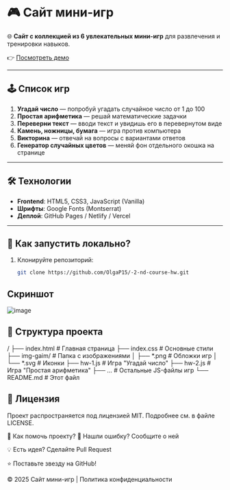 # 🎮 Сайт мини-игр

🌐 **Сайт с коллекцией из 6 увлекательных мини-игр** для развлечения и тренировки навыков. 

👉 [Посмотреть демо](https://olgap15.github.io/-2-nd-course-hw/)

---

## 🕹️ Список игр

1. **Угадай число** — попробуй угадать случайное число от 1 до 100
2. **Простая арифметика** — решай математические задачки
3. **Переверни текст** — вводи текст и увидишь его в перевернутом виде
4. **Камень, ножницы, бумага** — игра против компьютера
5. **Викторина** — отвечай на вопросы с вариантами ответов
6. **Генератор случайных цветов** — меняй фон отдельного окошка на странице

---

## 🛠 Технологии

- **Frontend**: HTML5, CSS3, JavaScript (Vanilla)
- **Шрифты**: Google Fonts (Montserrat)
- **Деплой**: GitHub Pages / Netlify / Vercel

---

## 🚀 Как запустить локально?

1. Клонируйте репозиторий:
   ```bash
   git clone https://github.com/OlgaP15/-2-nd-course-hw.git

##  Скриншот

![image](https://github.com/user-attachments/assets/2e8b1d00-0b1a-4fb4-a94e-541858f577bb)

## 📁 Структура проекта
/
├── index.html          # Главная страница
├── index.css           # Основные стили
├── img-gaim/           # Папка с изображениями
│   ├── *.png           # Обложки игр
│   └── *.svg           # Иконки
├── hw-1.js             # Игра "Угадай число"
├── hw-2.js             # Игра "Простая арифметика"
├── ...                 # Остальные JS-файлы игр
└── README.md           # Этот файл


## 📄 Лицензия
Проект распространяется под лицензией MIT. Подробнее см. в файле LICENSE.


🤝 Как помочь проекту?
🐞 Нашли ошибку? Сообщите о ней

💡 Есть идея? Сделайте Pull Request

⭐ Поставьте звезду на GitHub!

© 2025 Сайт мини-игр | Политика конфиденциальности

